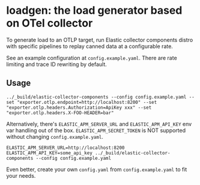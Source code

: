 # loadgen: the load generator based on OTel collector

To generate load to an OTLP target, run Elastic collector components distro with specific pipelines to replay canned data at a configurable rate.

See an example configuration at `config.example.yaml`. There are rate limiting and trace ID rewriting by default.

## Usage

```
../_build/elastic-collector-components --config config.example.yaml --set "exporter.otlp.endpoint=http://localhost:8200" --set "exporter.otlp.headers.Authorization=ApiKey xxx" --set "exporter.otlp.headers.X-FOO-HEADER=bar"
```

Alternatively, there's `ELASTIC_APM_SERVER_URL` and `ELASTIC_APM_API_KEY` env var handling out of the box. `ELASTIC_APM_SECRET_TOKEN` is NOT supported without changing `config.example.yaml`.

```
ELASTIC_APM_SERVER_URL=http://localhost:8200 ELASTIC_APM_API_KEY=some_api_key ../_build/elastic-collector-components --config config.example.yaml
```

Even better, create your own `config.yaml` from `config.example.yaml` to fit your needs.

